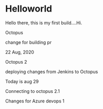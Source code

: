 # Helloworld

Hello there, this is my first build....Hi.

Octopus 

change for building pr

22 Aug, 2020

Octopus 2

deploying changes from Jenkins to Octopus

Today is aug 29

Connecting to octopus 2.1

Changes for Azure devops 1

